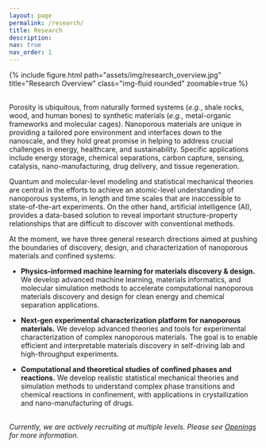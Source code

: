 ```yaml
---
layout: page
permalink: /research/
title: Research
description: 
nav: true
nav_order: 1
---
```


<div class="row">
    <div class="col-sm mt-3 mt-md-0">
        {% include figure.html path="assets/img/research_overview.jpg" title="Research Overview" class="img-fluid rounded" zoomable=true %}
    </div>
</div>
<br>

Porosity is ubiquitous, from naturally formed systems (*e.g.*, shale rocks, wood, and human bones) to synthetic materials (*e.g.*, metal-organic frameworks and molecular cages). Nanoporous materials are unique in providing a tailored pore environment and interfaces down to the nanoscale, and they hold great promise in helping to address crucial challenges in energy, healthcare, and sustainability. Specific applications include energy storage, chemical separations, carbon capture, sensing, catalysis, nano-manufacturing, drug delivery, and tissue regeneration. <br>

Quantum and molecular-level modeling and statistical mechanical theories are central in the efforts to achieve an atomic-level understanding of nanoporous systems, in length and time scales that are inaccessible to state-of-the-art experiments. On the other hand, artificial intelligence (AI), provides a data-based solution to reveal important structure-property relationships that are difficult to discover with conventional methods. <br>

At the moment, we have three general research directions aimed at pushing the boundaries of discovery, design, and characterization of nanoporous materials and confined systems:<br>

- **Physics-informed machine learning for materials discovery & design.** We develop advanced machine learning, materials informatics, and molecular simulation methods to accelerate computational nanoporous materials discovery and design for clean energy and chemical separation applications. <br>

- **Next-gen experimental characterization platform for nanoporous materials.** We develop advanced theories and tools for experimental characterization of complex nanoporous materials. The goal is to enable efficient and interpretable materials discovery in self-driving lab and high-throughput experiments. <br>

- **Computational and theoretical studies of confined phases and reactions.** We develop realistic statistical mechanical theories and simulation methods to understand complex phase transitions and chemical reactions in confinement, with applications in crystallization and nano-manufacturing of drugs. <br><br>

*Currently, we are actively recruiting at multiple levels. Please see [Openings](https://shiresearchgroup.github.io/openings/) for more information.*

 
